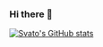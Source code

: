 ### Hi there 👋

<!--
**SVBSH/SVBSH** is a ✨ _special_ ✨ repository because its `README.md` (this file) appears on your GitHub profile.

Here are some ideas to get you started:

- 🔭 I’m currently working on ...
- 🌱 I’m currently learning ...
- 👯 I’m looking to collaborate on ...
- 🤔 I’m looking for help with ...
- 💬 Ask me about ...
- 📫 How to reach me: ...
- 😄 Pronouns: ...
- ⚡ Fun fact: ...
-->
[![Svato's GitHub stats](https://github-readme-stats.vercel.app/api?username=SVBSH&show_icons=true&theme=radical)](https://github.com/anuraghazra/github-readme-stats)
